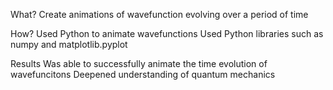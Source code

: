 What?
Create animations of wavefunction evolving over a period of time

How?
Used Python to animate wavefunctions
Used Python libraries such as numpy and matplotlib.pyplot

Results
Was able to successfully animate the time evolution of wavefuncitons
Deepened understanding of quantum mechanics
